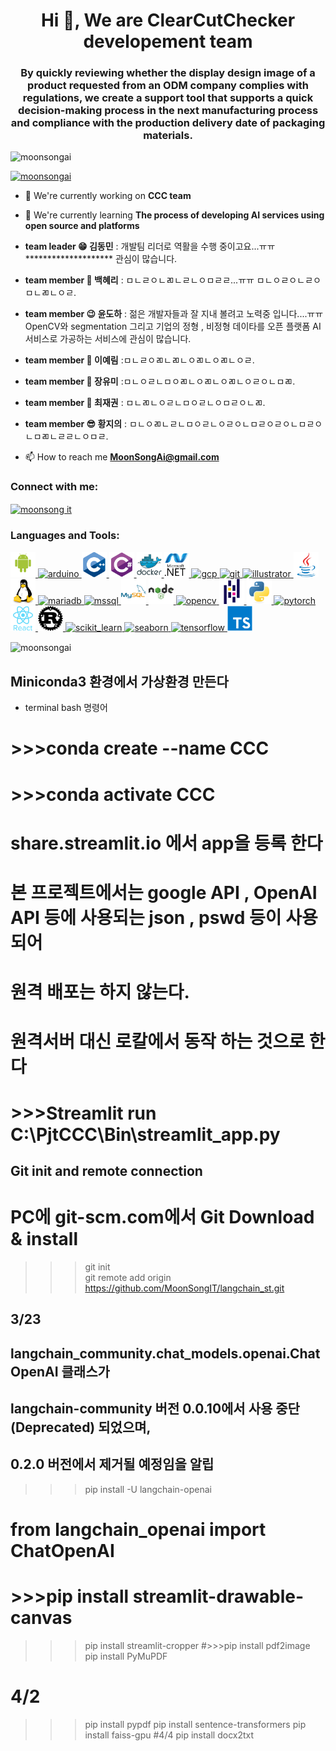 <h1 align="center">Hi 👋, We are ClearCutChecker developement team</h1>
<h3 align="center">By quickly reviewing whether the display design image of a product requested from an ODM company complies with regulations, we create a support tool that supports a quick decision-making process in the next manufacturing process and compliance with the production delivery date of packaging materials.</h3>

<p align="left"> <img src="https://komarev.com/ghpvc/?username=moonsongai&label=Profile%20views&color=0e75b6&style=flat" alt="moonsongai" /> </p>

<p align="left"> <a href="https://github.com/ryo-ma/github-profile-trophy"><img src="https://github-profile-trophy.vercel.app/?username=moonsongai" alt="moonsongai" /></a> </p>

- 🔭 We're currently working on **CCC team**

- 🌱 We're currently learning **The process of developing AI services using open source and platforms**
- **team leader 😁 김동민** : 개발팀 리더로 역활을 수행 중이고요...ㅠㅠ ******************** 관심이 많습니다.
- **team member 🤪 백혜리** : ㅁㄴㄹㅇㄴㄻㄴㄹㄴㅇㅁㄹㄹ...ㅠㅠ ㅁㄴㅇㄹㅇㄴㄹㅇㅁㄴㄻㄴㅇㄹ.
- **team member 😉 윤도하** : 젊은 개발자들과 잘 지내 볼려고  노력중 입니다....ㅠㅠ OpenCV와 segmentation 그리고 기업의 정형 , 비정형 데이타를 오픈 플랫폼 AI 서비스로 가공하는 서비스에 관심이 많습니다.
- **team member 🥵 이예림** :ㅁㄴㄹㅇㄻㄴㄻㄴㅇㄻㄴㅇㄻㄴㅇㄹ.
- **team member 🤠 장유미** :ㅁㄴㅇㄹㄴㅁㅇㄻㄴㅇㄻㄴㅇㄻㄴㅇㄹㅇㄴㅁㄻ.
- **team member 🤭 최재권** : ㅁㄴㄻㄴㅇㄹㄴㅁㅇㄹㄴㅇㅁㄹㅇㄴㄻ.
- **team member 😎 황지의** : ㅁㄴㅇㄻㄴㄹㄴㅁㅇㄹㄴㅇㄹㅇㄴㅁㄹㅇㄹㅇㄴㅁㄹㅇㄴㅁㄻㄴㄹㄹㄴㅇㅁㄹ.

- 📫 How to reach me **MoonSongAi@gmail.com**

<h3 align="left">Connect with me:</h3>
<p align="left">
<a href="https://www.youtube.com/c/moonsong it" target="blank"><img align="center" src="https://raw.githubusercontent.com/rahuldkjain/github-profile-readme-generator/master/src/images/icons/Social/youtube.svg" alt="moonsong it" height="30" width="40" /></a>
</p>

<h3 align="left">Languages and Tools:</h3>
<p align="left"> <a href="https://developer.android.com" target="_blank" rel="noreferrer"> <img src="https://raw.githubusercontent.com/devicons/devicon/master/icons/android/android-original-wordmark.svg" alt="android" width="40" height="40"/> </a> <a href="https://www.arduino.cc/" target="_blank" rel="noreferrer"> <img src="https://cdn.worldvectorlogo.com/logos/arduino-1.svg" alt="arduino" width="40" height="40"/> </a> <a href="https://www.w3schools.com/cpp/" target="_blank" rel="noreferrer"> <img src="https://raw.githubusercontent.com/devicons/devicon/master/icons/cplusplus/cplusplus-original.svg" alt="cplusplus" width="40" height="40"/> </a> <a href="https://www.w3schools.com/cs/" target="_blank" rel="noreferrer"> <img src="https://raw.githubusercontent.com/devicons/devicon/master/icons/csharp/csharp-original.svg" alt="csharp" width="40" height="40"/> </a> <a href="https://www.docker.com/" target="_blank" rel="noreferrer"> <img src="https://raw.githubusercontent.com/devicons/devicon/master/icons/docker/docker-original-wordmark.svg" alt="docker" width="40" height="40"/> </a> <a href="https://dotnet.microsoft.com/" target="_blank" rel="noreferrer"> <img src="https://raw.githubusercontent.com/devicons/devicon/master/icons/dot-net/dot-net-original-wordmark.svg" alt="dotnet" width="40" height="40"/> </a> <a href="https://cloud.google.com" target="_blank" rel="noreferrer"> <img src="https://www.vectorlogo.zone/logos/google_cloud/google_cloud-icon.svg" alt="gcp" width="40" height="40"/> </a> <a href="https://git-scm.com/" target="_blank" rel="noreferrer"> <img src="https://www.vectorlogo.zone/logos/git-scm/git-scm-icon.svg" alt="git" width="40" height="40"/> </a> <a href="https://www.adobe.com/in/products/illustrator.html" target="_blank" rel="noreferrer"> <img src="https://www.vectorlogo.zone/logos/adobe_illustrator/adobe_illustrator-icon.svg" alt="illustrator" width="40" height="40"/> </a> <a href="https://www.java.com" target="_blank" rel="noreferrer"> <img src="https://raw.githubusercontent.com/devicons/devicon/master/icons/java/java-original.svg" alt="java" width="40" height="40"/> </a> <a href="https://www.linux.org/" target="_blank" rel="noreferrer"> <img src="https://raw.githubusercontent.com/devicons/devicon/master/icons/linux/linux-original.svg" alt="linux" width="40" height="40"/> </a> <a href="https://mariadb.org/" target="_blank" rel="noreferrer"> <img src="https://www.vectorlogo.zone/logos/mariadb/mariadb-icon.svg" alt="mariadb" width="40" height="40"/> </a> <a href="https://www.microsoft.com/en-us/sql-server" target="_blank" rel="noreferrer"> <img src="https://www.svgrepo.com/show/303229/microsoft-sql-server-logo.svg" alt="mssql" width="40" height="40"/> </a> <a href="https://www.mysql.com/" target="_blank" rel="noreferrer"> <img src="https://raw.githubusercontent.com/devicons/devicon/master/icons/mysql/mysql-original-wordmark.svg" alt="mysql" width="40" height="40"/> </a> <a href="https://nodejs.org" target="_blank" rel="noreferrer"> <img src="https://raw.githubusercontent.com/devicons/devicon/master/icons/nodejs/nodejs-original-wordmark.svg" alt="nodejs" width="40" height="40"/> </a> <a href="https://opencv.org/" target="_blank" rel="noreferrer"> <img src="https://www.vectorlogo.zone/logos/opencv/opencv-icon.svg" alt="opencv" width="40" height="40"/> </a> <a href="https://pandas.pydata.org/" target="_blank" rel="noreferrer"> <img src="https://raw.githubusercontent.com/devicons/devicon/2ae2a900d2f041da66e950e4d48052658d850630/icons/pandas/pandas-original.svg" alt="pandas" width="40" height="40"/> </a> <a href="https://www.python.org" target="_blank" rel="noreferrer"> <img src="https://raw.githubusercontent.com/devicons/devicon/master/icons/python/python-original.svg" alt="python" width="40" height="40"/> </a> <a href="https://pytorch.org/" target="_blank" rel="noreferrer"> <img src="https://www.vectorlogo.zone/logos/pytorch/pytorch-icon.svg" alt="pytorch" width="40" height="40"/> </a> <a href="https://reactjs.org/" target="_blank" rel="noreferrer"> <img src="https://raw.githubusercontent.com/devicons/devicon/master/icons/react/react-original-wordmark.svg" alt="react" width="40" height="40"/> </a> <a href="https://www.rust-lang.org" target="_blank" rel="noreferrer"> <img src="https://raw.githubusercontent.com/devicons/devicon/master/icons/rust/rust-plain.svg" alt="rust" width="40" height="40"/> </a> <a href="https://scikit-learn.org/" target="_blank" rel="noreferrer"> <img src="https://upload.wikimedia.org/wikipedia/commons/0/05/Scikit_learn_logo_small.svg" alt="scikit_learn" width="40" height="40"/> </a> <a href="https://seaborn.pydata.org/" target="_blank" rel="noreferrer"> <img src="https://seaborn.pydata.org/_images/logo-mark-lightbg.svg" alt="seaborn" width="40" height="40"/> </a> <a href="https://www.tensorflow.org" target="_blank" rel="noreferrer"> <img src="https://www.vectorlogo.zone/logos/tensorflow/tensorflow-icon.svg" alt="tensorflow" width="40" height="40"/> </a> <a href="https://www.typescriptlang.org/" target="_blank" rel="noreferrer"> <img src="https://raw.githubusercontent.com/devicons/devicon/master/icons/typescript/typescript-original.svg" alt="typescript" width="40" height="40"/> </a> </p>

<p><img align="center" src="https://github-readme-streak-stats.herokuapp.com/?user=moonsongai&" alt="moonsongai" /></p>




## Miniconda3 환경에서 가상환경 만든다
- terminal bash 명령어
# >>>conda create --name CCC
# >>>conda activate CCC

# share.streamlit.io 에서 app을 등록 한다
# 본 프로젝트에서는 google API , OpenAI API 등에 사용되는 json , pswd 등이 사용되어 
# 원격 배포는 하지 않는다. 

# 원격서버 대신 로칼에서 동작 하는 것으로 한다 
# >>>Streamlit run C:\PjtCCC\Bin\streamlit_app.py

## Git init and remote connection
# PC에 git-scm.com에서 Git Download & install
>>> git init  
>>> git remote add origin https://github.com/MoonSongIT/langchain_st.git

## 3/23 
## langchain_community.chat_models.openai.ChatOpenAI 클래스가 
## langchain-community 버전 0.0.10에서 사용 중단(Deprecated) 되었으며,
## 0.2.0 버전에서 제거될 예정임을 알립
>>> pip install -U langchain-openai
# from langchain_openai import ChatOpenAI

# >>>pip install streamlit-drawable-canvas
>>>pip install streamlit-cropper
#>>>pip install pdf2image
>>>pip install PyMuPDF
# 4/2 
>>>pip install pypdf
>>>pip install sentence-transformers
>>>pip install faiss-gpu
#4/4
>>>pip install docx2txt

